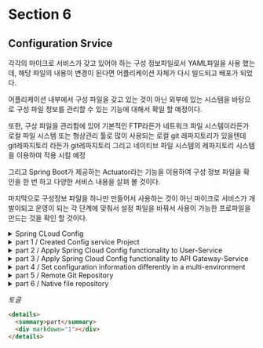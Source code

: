 # Section 6

## Configuration Srvice

각각의 마이크로 서비스가 갖고 있어야 하는 구성 정보파일로서 YAML파일을 사용 했는데, 해당 파일의 내용이 변경이 된다면 어플리케이션 자체가 다시 빌드되고 배포가 되었다.

어플리케이션 내부에서 구성 파일을 갖고 있는 것이 아닌 외부에 있는 시스템을 바탕으로 구성 파일 정보를 관리할 수 있는 기능에 대해서 확일 할 예정이다.

또한, 구상 파일을 관리함에 있어 기본적인 FTP라든가 네트워크 파일 시스템이라든가 로컬 파일 시스템 또는 형상관리 툴로 많이 사용되는 로컬 git 레파지토리가 있을텐데 git레파지토리 라든가 git레파지토리 그리고 네이티브 파일 시스템의 레파지토리 시스템을 이용하여 적용 시킬 예정

그리고 Spring Boot가 제공하는 Actuator라는 기능을 이용하여 구성 정보 파일을 확인을 한 번 하고 다양한 서비스 내용을 살펴 볼 것이다.

마지막으로 구성정보 파일을 하나만 만들어서 사용하는 것이 아닌 마이크로 서비스가 개발이되고 운영이 되는 각 단계에 맞춰서 설정 파일을 바꿔서 사용이 가능한 프로파일을 만드는 것을 확인 할 것이다.

<details>
  <summary> Spring CLoud Config</summary>
  <div markdown="1">

## Spring Cloud Config

- 분산 시스템에서 서버, 클라이언트 구성에 필요한 정보(application.yml)를 외부에서 관리
- 하나의 중앙화 된 저장소에서 구성 요소 관리 가능
- 각 서비스를 재빌드를 하지 않고, 즉시 적용이 가능
- 어플리케이션 배포 파이프 라인을 통하여 `DEV-AUT-PROD`환경에 맞는 구성 정보 사용
  - 각각의 환경마다 사용하는 환경 설정이 다를 수 있다. 예를 들어 데이터베이스 정보, 게이트웨이의 IP 주소, 테스트를 위한 어떤 특정한 값이라든가 환경마다 다르게 가질 수 있다.
    여기서 다르게 가질 수 있다라는 것은 각 환경에 따라 자유로운 변경이 가능해야 한다.

![](https://i.postimg.cc/LXVMBFTQ/1-Sck-Da-Xx-M3o9nds3-FZMZIz-Q.webp)

  </div>
</details>

<details>
  <summary>part 1 / Created Config service Project </summary>
  <div markdown="1">

해당 파일은 설정하고 push는 하지 않을 생각이다. 왜냐하면 해당 파일의 설정 내용은 로컬에서 한정적으로 관리하기 위해서다.

프로젝트 생성 후 어플리케이션 파일에 `@EnableConfigServer` 어노테이션을 추가한다.  
해당 어노테이션은 Spring Cloud Config Server를 활성화하기 위한 설정이다. 해당 어노테이션을 사용하면 애플리케이션이 외부 Git, SVN, 파일 시스템 등에서 구성 정보를 가져와서 클라이언트 애플리케이션에 제공하는 역할을 한다.  
즉, 분산 환경에서 중앙 집중식으로 설정을 관리할 수 있게 해준다.

yaml설정 파일로 이동하여

```yaml
spring:
  application:
    name: config-service
  cloud:
    config:
      server:
        git:
          uri: file:///C://Users//ljy53/Desktop/git/git-local-repo
```

이 처럼 폴더 위치를 지정을 해주고 프로젝트를 실행을 해준다.  
[ecommerce.yml](http://localhost:8888/ecommerce/default)확인을 하면 설정 코드가 나타날 것이다.

여ꈰ서 `ecommerce/default`로 접속을 하였다. 추가적으로 `ecommerce/test`로 접속을 하게되면 같은 파일의 내용을 보여준다.  
이는 test라는 프로파일이 없기 때문에 default를 보여준 것이다.

  </div>
</details>

<details>
  <summary>part 2 / Apply Spring Cloud Config functionality to User-Service</summary>
  <div markdown="1">
  
  이제 User Microsevice에서 사용하기 위해서 Dependencies를 추가 (spring-cloud-starter-config, spring-cloud-starter-bootstrap) 그리고 `spring.cloud.bootstrap.enable=true`설정을 해준다.

`application.yml`보다 우선 순위가 높은 `bootstrap.yml`파일을 생성한다.

```yaml
spring:
  cloud:
    config:
      uri: http://127.0.0.1:8888
      name: ecommerce
```

원래 갖고 있는 yml파일의 특정한 부분을 떼어서 별도의 공용 서버 같은 역활을 해주는 Spring Cloud Config 서버를 이용하겠다는 것이 목적이다.  
그래서 해당 부분을 떼어서 별도로 따로 저장을 시켰는데 그러려면 해당 부분이 읽어지는 부분들을 `application.yml`파일 보다 먼저 작업을 해야지만 전체적으로 우리가 필요했던 모든 리소스가 맞아 떨아진다.  
따라서 `Spring Cloud Cofig`에 대한 정보를 먼저 등록해 줄 수 있는 파일이 필요하다. 해당 역활을 해주는 것이 `bootstrap.yml`파일을 등록 하므로 외부에 있는 컴퓨터 서버의 정보 파일을 등록해주는 작업이다.

---

이제 User-Service프로젝트에 토큰관련 정보들은 주석처리를 할 것이다. 그 이유는 이제 해당 정보를 `Spring Cloud Config`를 통하여 정보를 갖고 올 것이기 때문이다.

`pom.xml`으로 이동하여 2개의 Dependencies를 추가를 하고 프로젝트를 실행하면  
![](https://i.postimg.cc/Hn0Xkrcz/config2.png)  
이 처럼 comfiguration 서버의 위치, 이름, 위치정보 또한 잘 나타내준다.  
그리고 health_check 메소드를 변경하여 정보를 잘 갖고 오는지 확인하기 위해서 변경했기에 확인을 하면 정보를 잘 갖고온다.

여기서 만약 Configuration의 정보를 변경하게 된다면 다시 갖고와야 한다.  
정보를 다시 갖고 올려면 서버를 재 기동을 하거나, Spring Boot의 `Actuator`기능을 사용하는 방법이다. `Actuator`의 `Refresh`라는 기능을 사용하면 재부팅을 하지 않은 상태에서도 필요한 정보를 얻을 수 있다.  
마지막 방법으로는 `Spring Cloud Bus`를 사용하는 방법이 있다. 해당 방법은 `Actuator`를 사용하는 것 보다 훨씬 더 효율적으로 정보를 갖고 올 수 있다.

일단 먼저 `Actuator`을 사용하는 방법을 살펴 볼 것이다.  
Spring Boot의 `Actuator`라는 것은 어플리케이션의 상태라든가 어플리케이션을 모니터링을 할 수 있는 작업을 이야기한다.

별도의 어플리케이션을 기동하지 않더라도 단순히 Dependency를 추가하여 각종 Metric, 지표, 수치를 수집하기 위한 엔드포인트를 제공해준다.

`Actuator`관련된 모든 코드는 `/actuator`로 시작을 한다. 이러한 정보들은 로그인을 거치지 않고도 사용하기 위해 `permitAll`속성을 추가해준다.  
그리고 아래와 같이 추가적으로 작성을 해준다.

```yaml
management:
  endpoints:
    web:
      exposure:
        include: refresh, health, beans
```

  </div>
</details>

<details>
  <summary>part 3 /  Apply Spring Cloud Config functionality to API Gateway-Service</summary>
  <div markdown="1">

이번에는 API Gateway 프로젝트에 전에 설정한 내용을 추가를 한다.  
이 프로젝트에서는 나머지는 다 비슷하게 작성을 했지만, 전과는 다르게 `Actuator`에서 `httptrace`기능을 사용하기 위해 추가적으로 작성을 해준다.

> Spring 3버전에서 부터 `Actuator`의 `httptrace`는 `httpexchanges`로 변경되었다.

```yaml
- id: user-service
  uri: lb://USER-SERVICE
  predicates:
    - Path=/user-service/actuator/**
    - Method=GET,POST
  filters:
    - RemoveRequestHeader=Cookie
    - RewritePath=/user-service/(?<segment>.*), /$\{segment}
```

  </div>
</details>

<details>
  <summary>part 4 / Set configuration information differently in a multi-environment</summary>
  <div markdown="1">
  
  각각의 마이크로 서비스에서 구성 정보를 다르게 설정하여 실행을 해보겠다.

각 환경에서 사용할 yaml파일을 생성 한 뒤 이름 뒤에 어떤 환경에 사용을 할 것인지 명시를 해준다. 그리고

```yaml
spring:
  profiles:
    active: dev #(or test, prod, ...)
```

`active` 부분에 어떤 환경의 구성 파일을 사용을 할 것인지 명시해준다.

  </div>
</details>

<details>
  <summary>part 5 / Remote Git Repository</summary>
  <div markdown="1">
  기존 방법은 로컬에 있는 파일을 갖고 왔지만, git 레포지터리에서 파일을 갖고 올 수 있다.

```yaml
        uri: file:///C://Users//ljy53/Desktop/git/git-local-repo
        uri: https://github.com/jae9380/spring-cloud-config.git
        username: [username]
        password: [password]

```

만약 public이 아닌 레포지터리라면 아이디와 비밀번호를 명시해야 한다.

  </div>
</details>

<details>
  <summary>part 6 / Native file repository</summary>
  <div markdown="1">
  
  이전까지 Git에다가 저장하는 것이 아닌 로컬 파일 시스템이 직접 저장하는 방법을 확인하겠다.    
  [Native file repo](https://github.com/jae9380/spring-cloud-config) 폴더 내부에 구성파일이 들어있다.

  </div>
</details>

_토글_

```html
<details>
  <summary>part</summary>
  <div markdown="1"></div>
</details>
```
